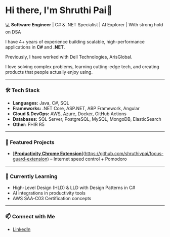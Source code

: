# Hi there, I'm Shruthi Pai👋

💻 **Software Engineer** | C# & .NET Specialist | AI Explorer | With strong hold on DSA  

I have 4+ years of experience building scalable, high-performance applications in **C#** and **.NET**. 

Previously, I have worked with Dell Technologies, ArisGlobal.

I love solving complex problems, learning cutting-edge tech, and creating products that people actually enjoy using.

---

### 🛠 Tech Stack
- **Languages:** Java, C#, SQL  
- **Frameworks:** .NET Core, ASP.NET, ABP Framework, Angular 
- **Cloud & DevOps:** AWS, Azure, Docker, GitHub Actions  
- **Databases:** SQL Server, PostgreSQL, MySQL, MongoDB, ElasticSearch  
- **Other:** FHIR R5 

---

### 📌 Featured Projects
- [[**Productivity Chrome Extension**](#)](https://github.com/shruthivpai/focus-guard-extension) – Internet speed control + Pomodoro  

---

### 🌱 Currently Learning
- High-Level Design (HLD) & LLD with Design Patterns in C#
- AI integrations in productivity tools
- AWS SAA-C03 Certification concepts

---

### 📫 Connect with Me
- [LinkedIn](https://linkedin.com/in/shruthivpai)

